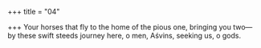 +++
title = "04"

+++
Your horses that fly to the home of the pious one, bringing you two— by these swift steeds journey here, o men, Aśvins, seeking us, o gods.  